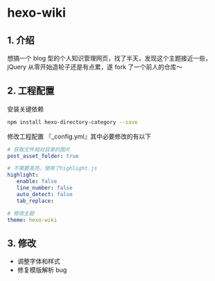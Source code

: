 # hexo-wiki


## 1. 介绍
想搞一个 blog 型的个人知识管理网页，找了半天，发现这个主题接近一些，jQuery 从零开始造轮子还是有点累，遂 fork 了一个前人的仓库～


## 2. 工程配置
安装关键依赖
```bash
npm install hexo-directory-category --save
```

修改工程配置
『_config.yml』其中必要修改的有以下

 ```yml
# 获取文件相对目录的图片
post_asset_folder: true

# 不需要高亮，使用了highlight.js
highlight:
    enable: false
    line_number: false
    auto_detect: false
    tab_replace:

# 修改主题
theme: hexo-wiki
 ```


## 3. 修改
+ 调整字体和样式
+ 修复模版解析 bug
